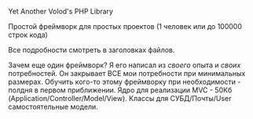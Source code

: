 Yet Another Volod's PHP Library

Простой фреймворк для простых проектов (1 человек или до 100000 строк кода)

Все подробности смотреть в заголовках файлов.

Зачем еще один фреймворк?
Я его написал из _своего_ опыта и _своих_ потребностей.
Он закрывает ВСЕ мои потребности при минимальных размерах.
Обучить кого-то этому фреймворку при необходимости - полдня в первом приближении.
Ядро для реализации MVC - 50Кб (Application/Controller/Model/View).
Классы для СУБД/Почты/User самостоятельные модели.



